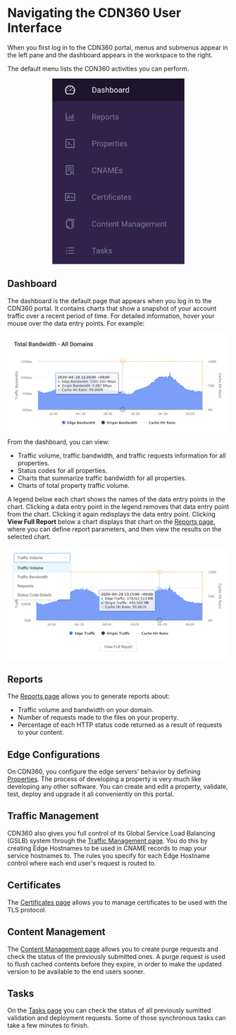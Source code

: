# Navigating the CDN360 User Interface

When you first log in to the CDN360 portal, menus and submenus appear in the left pane and the dashboard appears in the workspace to the right.

The default menu lists the CDN360 activities you can perform.

<p align=center><img src="/docs/resources/images/Screen 1.png" alt="navigation menu" width="300"></p>

## Dashboard

The dashboard is the default page that appears when you log in to the CDN360 portal. It contains charts that show a snapshot of your account traffic over a recent period of time. For detailed information, hover your mouse over the data entry points. For example:

<p align=center><img src="/docs/resources/images/Total Bandwidth.png" alt="total bandwidth" width="1000"></p>

From the dashboard, you can view:

- Traffic volume, traffic bandwidth, and traffic requests information for all properties.
- Status codes for all properties.
- Charts that summarize traffic bandwidth for all properties.
- Charts of total property traffic volume.

A legend below each chart shows the names of the data entry points in the chart. Clicking a data entry point in the legend removes that data entry point from the chart. Clicking it again redisplays the data entry point. Clicking **View Full Report** below a chart displays that chart on the [Reports page](</docs/portal/reports.md>), where you can define report parameters, and then view the results on the selected chart.

<p align=center><img src="/docs/resources/images/Traffic Volume.png" alt="traffic volume" width="1000"></p>


## Reports

The [Reports page](</docs/portal/reports.md>) allows you to generate reports about:

- Traffic volume and bandwidth on your domain.
- Number of requests made to the files on your property.
- Percentage of each HTTP status code returned as a result of requests to your content.

## Edge Configurations

On CDN360, you configure the edge servers' behavior by defining [Properties](</docs/portal/edge-configurations/managing-properties.md>). The process of developing a property is very much like developing any other software. You can create and edit a property, validate, test, deploy and upgrade it all conveniently on this portal.

## Traffic Management

CDN360 also gives you full control of its Global Service Load Balancing (GSLB) system through the [Traffic Management page](</docs/portal/traffic-management/overview.md>). You do this by creating Edge Hostnames to be used in CNAME records to map your service hostnames to. The rules you specify for each Edge Hostname control where each end user's request is routed to.

## Certificates

The [Certificates page](</docs/portal/certificates/overview.md>) allows you to manage certificates to be used with the TLS protocol.

## Content Management

The [Content Management page](</docs/portal/content-management.md>) allows you to create purge requests and check the status of the previously submitted ones. A purge request is used to flush cached contents before they expire, in order to make the updated version to be available to the end users sooner.

## Tasks

On the [Tasks page](</docs/portal/tasks.md>) you can check the status of all previously sumitted validation and deployment requests. Some of those synchronous tasks can take a few minutes to finish.
